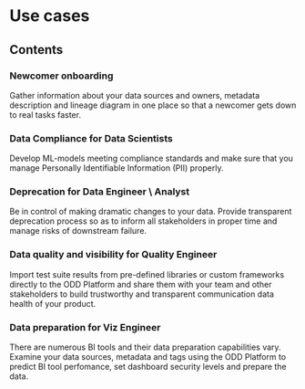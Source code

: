 # Use cases
## Contents
### Newcomer onboarding 
Gather information about your data sources and owners, metadata description and lineage diagram in one place so that a newcomer gets down to real tasks faster. 
### Data Compliance for Data Scientists
Develop ML-models meeting compliance standards and make sure that you manage Personally Identifiable Information (PII) properly.
### Deprecation for Data Engineer \ Analyst 
Be in control of making dramatic changes to your data. Provide transparent deprecation process so as to inform all stakeholders in proper time and manage risks of downstream failure.
### Data quality and visibility for Quality Engineer 
Import test suite results from pre-defined libraries or custom frameworks directly to the ODD Platform and share them with your team and other stakeholders to build trustworthy and transparent communication data health of your product. 
### Data preparation for Viz Engineer
There are numerous BI tools and their data preparation capabilities vary. Examine your data sources, metadata and tags using the ODD Platform to predict BI tool perfomance, set dashboard security levels and prepare the data. 
